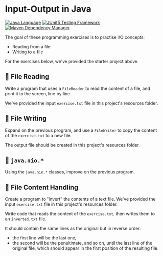 # Input-Output in Java

[![Java Language](https://img.shields.io/badge/PLATFORM-OpenJDK-3A75B0.svg?style=for-the-badge)][1]
[![JUnit5 Testing Framework](https://img.shields.io/badge/testing%20framework-JUnit5-26A162.svg?style=for-the-badge)][2]
[![Maven Dependency Manager](https://img.shields.io/badge/dependency%20manager-Maven-AA215A.svg?style=for-the-badge)][3]

The goal of these programming exercises is to practise I/O concepts:
- Reading from a file
- Writing to a file

For the exercises below, we've provided the starter project above.

## :pushpin: File Reading

Write a program that uses a `FileReader` to read the content of a file, and print it to the screen, line by line.

We've provided the input `exercise.txt` file in this project's resources folder.

## :pushpin: File Writing

Expand on the previous program, and use a `FileWriter` to copy the content of the `exercise.txt` to a new file.

The output file should be created in this project's resources folder.

## :pushpin: `java.nio.*`

Using the `java.nio.*` classes, improve on the previous program.

## :pushpin: File Content Handling

Create a program to "invert" the contents of a text file.
We've provided the input `exercise.txt` file in this project's resources folder.

Write code that reads the content of the `exercise.txt`, then writes them to an `inverted.txt` file. 

It should contain the same lines as the original but in reverse order:
- the first line will be the last one, 
- the second will be the penultimate, and so on, until the last line of the original file, which should appear in the first position of the resulting file.

[1]: https://docs.oracle.com/javase/11/docs/api/index.html
[2]: https://junit.org/junit5/
[3]: https://maven.apache.org/
